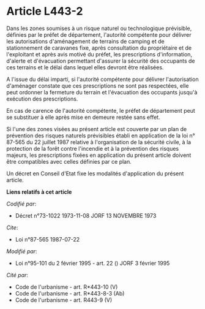 # Article L443-2

Dans les zones soumises à un risque naturel ou technologique prévisible, définies par le préfet de département, l'autorité
compétente pour délivrer les autorisations d'aménagement de terrains de camping et de stationnement de caravanes fixe, après
consultation du propriétaire et de l'exploitant et après avis motivé du préfet, les prescriptions d'information, d'alerte et
d'évacuation permettant d'assurer la sécurité des occupants de ces terrains et le délai dans lequel elles devront être
réalisées.

A l'issue du délai imparti, si l'autorité compétente pour délivrer l'autorisation d'aménager constate que ces prescriptions
ne sont pas respectées, elle peut ordonner la fermeture du terrain et l'évacuation des occupants jusqu'à exécution des
prescriptions.

En cas de carence de l'autorité compétente, le préfet de département peut se substituer à elle après mise en demeure restée
sans effet.

Si l'une des zones visées au présent article est couverte par un plan de prévention des risques naturels prévisibles établi
en application de la loi n° 87-565 du 22 juillet 1987 relative à l'organisation de la sécurité civile, à la protection de la
forêt contre l'incendie et à la prévention des risques majeurs, les prescriptions fixées en application du présent article
doivent être compatibles avec celles définies par ce plan.

Un décret en Conseil d'Etat fixe les modalités d'application du présent article.

**Liens relatifs à cet article**

_Codifié par_:

  - Décret n°73-1022 1973-11-08 JORF 13 NOVEMBRE 1973

_Cite_:

  - Loi n°87-565 1987-07-22

_Modifié par_:

  - Loi n°95-101 du 2 février 1995 - art. 22 () JORF 3 février 1995

_Cité par_:

  - Code de l'urbanisme - art. R*443-10 (V)
  - Code de l'urbanisme - art. R*443-8-3 (Ab)
  - Code de l'urbanisme - art. R443-9 (V)
